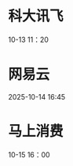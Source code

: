 # 科大讯飞
10-13 11：20

# 网易云
2025-10-14 16:45

# 马上消费
10-15 16：00
<!--stackedit_data:
eyJoaXN0b3J5IjpbLTExODQ1OTc2ODYsMTE1NzY5NTU4OSwtMT
E4NDYwNTI4Niw0OTA5NTIzMjEsMTE5OTc3MTQ1MywtODc5MTUy
NjM1LDE4MjAyNjU0NzZdfQ==
-->